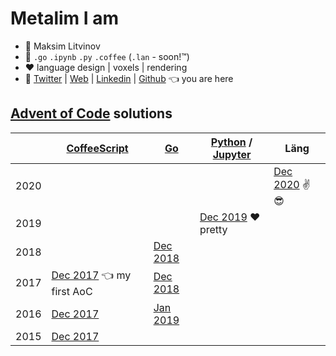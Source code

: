 # Metalim I am

* 🧑 Maksim Litvinov
* 🚀 `.go` `.ipynb` `.py` `.coffee` (`.lan` - soon!™)
* ❤️ language design | voxels | rendering
* 💬 [Twitter](https://twitter.com/metalim) | [Web](https://mem.ee/) | [Linkedin](https://www.linkedin.com/in/metalim/) | [Github](https://github.com/metalim) 👈 you are here

## [Advent of Code](https://adventofcode.com/) solutions

|      | [CoffeeScript](https://coffeescript.org/) | [Go](https://golang.org/) | [Python](https://www.python.org/) / [Jupyter](https://jupyter.org/) | Läng |
|------|-|-|-|-|
| 2020 | | | | [Dec 2020](https://github.com/metalim/metalim.adventofcode.2020.lang) ✌😎 |
| 2019 | | | [Dec 2019](https://github.com/metalim/metalim.adventofcode.2019.python) ❤️ pretty
| 2018 | | [Dec 2018](https://github.com/metalim/metalim.adventofcode.2018.go)
| 2017 | [Dec 2017](https://github.com/metalim/metalim.adventofcode.2017) 👈 my first AoC | [Dec 2018](https://github.com/metalim/metalim.adventofcode.2017.go)
| 2016 | [Dec 2017](https://github.com/metalim/metalim.adventofcode.2016) | [Jan 2019](https://github.com/metalim/metalim.adventofcode.2016.go)
| 2015 | [Dec 2017](https://github.com/metalim/metalim.adventofcode.2015)

